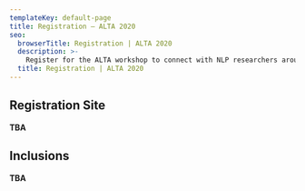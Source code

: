 ```yaml
---
templateKey: default-page
title: Registration – ALTA 2020
seo:
  browserTitle: Registration | ALTA 2020
  description: >-
    Register for the ALTA workshop to connect with NLP researchers around Australia and New Zealand.
  title: Registration | ALTA 2020
---
```



## Registration Site

**TBA**

## Inclusions

**TBA**


